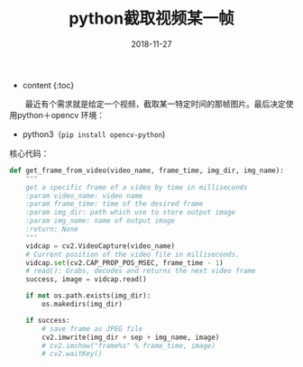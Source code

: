 ﻿---
layout: post
title:  "python截取视频某一帧"
date:   2018-11-27
categories: Python
tag: 小技巧
---

* content
{:toc}


&emsp;&emsp;最近有个需求就是给定一个视频，截取某一特定时间的那帧图片。最后决定使用python＋opencv
环境：

- python3（`pip install opencv-python`)

核心代码：

```python
def get_frame_from_video(video_name, frame_time, img_dir, img_name):
    """
    get a specific frame of a video by time in milliseconds
    :param video_name: video name
    :param frame_time: time of the desired frame
    :param img_dir: path which use to store output image
    :param img_name: name of output image
    :return: None
    """
    vidcap = cv2.VideoCapture(video_name)
    # Current position of the video file in milliseconds.
    vidcap.set(cv2.CAP_PROP_POS_MSEC, frame_time - 1)
    # read(): Grabs, decodes and returns the next video frame
    success, image = vidcap.read()

    if not os.path.exists(img_dir):
        os.makedirs(img_dir)

    if success:
        # save frame as JPEG file
        cv2.imwrite(img_dir + sep + img_name, image)  
        # cv2.imshow("frame%s" % frame_time, image)
        # cv2.waitKey()
```
